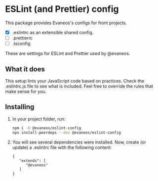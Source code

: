 # ESLint (and Prettier) config

This package provides Evaneos's configs for front projects.
- [x] .eslintrc as an extensible shared config.
- [ ] .prettierrc
- [ ] .tsconfig

These are settings for ESLint and Prettier used by @evaneos.

## What it does

This setup lints your JavaScript code based on practices. Check the .eslintrc.js file to see what is included. Feel free to override the rules that make sense for you.

## Installing

1. In your project folder, run:
   ```bash
   npm i -D @evaneos/eslint-config
   npx install-peerdeps --dev @evaneos/eslint-config
   ```

2. You will see several dependencies were installed. Now, create (or update) a .eslintrc file with the following content:
   ```
   {
      "extends": [
         "@evaneos"
      ]
   }
   ```

<!-- 3. Copy the .prettierrc file from this repository into your project folder -->

<!-- 4. Copy the .tsconfig file from this repository into your project folder -->